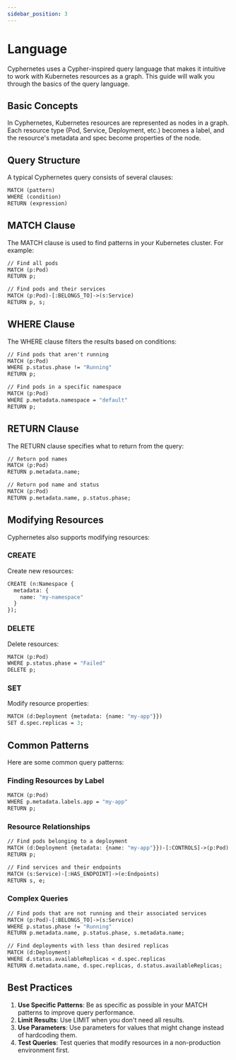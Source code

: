 ```yaml
---
sidebar_position: 3
---
```


# Language

Cyphernetes uses a Cypher-inspired query language that makes it intuitive to work with Kubernetes resources as a graph. This guide will walk you through the basics of the query language.

## Basic Concepts

In Cyphernetes, Kubernetes resources are represented as nodes in a graph. Each resource type (Pod, Service, Deployment, etc.) becomes a label, and the resource's metadata and spec become properties of the node.

## Query Structure

A typical Cyphernetes query consists of several clauses:

```graphql
MATCH (pattern)
WHERE (condition)
RETURN (expression)
```

## MATCH Clause

The MATCH clause is used to find patterns in your Kubernetes cluster. For example:

```graphql
// Find all pods
MATCH (p:Pod)
RETURN p;

// Find pods and their services
MATCH (p:Pod)-[:BELONGS_TO]->(s:Service)
RETURN p, s;
```

## WHERE Clause

The WHERE clause filters the results based on conditions:

```graphql
// Find pods that aren't running
MATCH (p:Pod)
WHERE p.status.phase != "Running"
RETURN p;

// Find pods in a specific namespace
MATCH (p:Pod)
WHERE p.metadata.namespace = "default"
RETURN p;
```

## RETURN Clause

The RETURN clause specifies what to return from the query:

```graphql
// Return pod names
MATCH (p:Pod)
RETURN p.metadata.name;

// Return pod name and status
MATCH (p:Pod)
RETURN p.metadata.name, p.status.phase;
```

## Modifying Resources

Cyphernetes also supports modifying resources:

### CREATE

Create new resources:

```graphql
CREATE (n:Namespace {
  metadata: {
    name: "my-namespace"
  }
});
```

### DELETE

Delete resources:

```graphql
MATCH (p:Pod)
WHERE p.status.phase = "Failed"
DELETE p;
```

### SET

Modify resource properties:

```graphql
MATCH (d:Deployment {metadata: {name: "my-app"}})
SET d.spec.replicas = 3;
```

## Common Patterns

Here are some common query patterns:

### Finding Resources by Label

```graphql
MATCH (p:Pod)
WHERE p.metadata.labels.app = "my-app"
RETURN p;
```

### Resource Relationships

```graphql
// Find pods belonging to a deployment
MATCH (d:Deployment {metadata: {name: "my-app"}})-[:CONTROLS]->(p:Pod)
RETURN p;

// Find services and their endpoints
MATCH (s:Service)-[:HAS_ENDPOINT]->(e:Endpoints)
RETURN s, e;
```

### Complex Queries

```graphql
// Find pods that are not running and their associated services
MATCH (p:Pod)-[:BELONGS_TO]->(s:Service)
WHERE p.status.phase != "Running"
RETURN p.metadata.name, p.status.phase, s.metadata.name;

// Find deployments with less than desired replicas
MATCH (d:Deployment)
WHERE d.status.availableReplicas < d.spec.replicas
RETURN d.metadata.name, d.spec.replicas, d.status.availableReplicas;
```

## Best Practices

1. **Use Specific Patterns**: Be as specific as possible in your MATCH patterns to improve query performance.
2. **Limit Results**: Use LIMIT when you don't need all results.
3. **Use Parameters**: Use parameters for values that might change instead of hardcoding them.
4. **Test Queries**: Test queries that modify resources in a non-production environment first. 